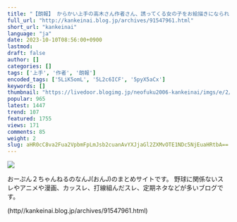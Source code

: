 ```yaml
---
title: "【朗報】 からかい上手の高木さん作者さん、誘ってくる女の子をお絵描きになられる "
full_url: "http://kankeinai.blog.jp/archives/91547961.html"
short_url: "kankeinai"
language: "ja"
date: 2023-10-10T08:56:00+0900
lastmod: 
draft: false
author: []
categories: []
tags: ['上手', '作者', '朗報']
encoded_tags: ['5LiK5omL', '5L2c6ICF', '5pyX5aCx']
keywords: []
thumbnail: "https://livedoor.blogimg.jp/neofuku2006-kankeinai/imgs/e/2/e232e063-s.jpg"
popular: 965
latest: 1447
trend: 107
featured: 1755
views: 171
comments: 85
weight: 2
slug: aHR0cC8va2Fua2VpbmFpLmJsb2cuanAvYXJjaGl2ZXMvOTE1NDc5NjEuaHRtbA==
---
```


![](https://livedoor.blogimg.jp/neofuku2006-kankeinai/imgs/e/2/e232e063-s.jpg)

<div> <p id='blog-description'>おーぷん２ちゃんねるのなんJ(おんJ)のまとめサイトです。 野球に関係ないスレやアニメや漫画、カッスレ、打線組んだスレ、定期ネタなどが多いブログです。</p> </div>

(http//kankeinai.blog.jp/archives/91547961.html)
